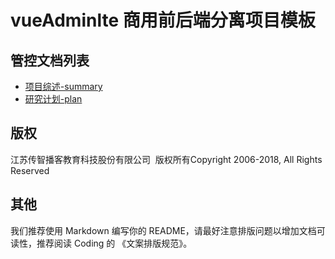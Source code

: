 # vueAdminlte 商用前后端分离项目模板

## 管控文档列表

* [项目综述-summary](项目综述-summary.md)
* [研究计划-plan](研究计划-plan.md)

## 版权

江苏传智播客教育科技股份有限公司 &nbsp;版权所有Copyright 2006-2018, All Rights Reserved

## 其他

我们推荐使用 Markdown 编写你的 README，请最好注意排版问题以增加文档可读性，推荐阅读 Coding 的 《文案排版规范》。
